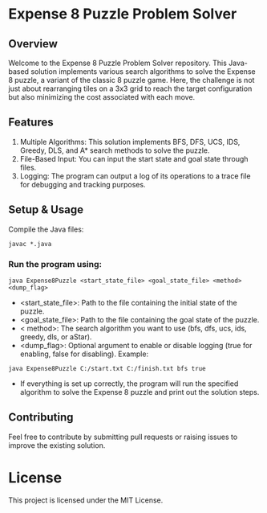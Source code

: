 # Expense 8 Puzzle Problem Solver
## Overview
Welcome to the Expense 8 Puzzle Problem Solver repository. This Java-based solution implements various search algorithms to solve the Expense 8 puzzle, a variant of the classic 8 puzzle game. Here, the challenge is not just about rearranging tiles on a 3x3 grid to reach the target configuration but also minimizing the cost associated with each move.

## Features
1. Multiple Algorithms: This solution implements BFS, DFS, UCS, IDS, Greedy, DLS, and A* search methods to solve the puzzle.
2. File-Based Input: You can input the start state and goal state through files.
2. Logging: The program can output a log of its operations to a trace file for debugging and tracking purposes.
## Setup & Usage
Compile the Java files:

```javac *.java```
### Run the program using:

```java Expense8Puzzle <start_state_file> <goal_state_file> <method> <dump_flag>```
- <start_state_file>: Path to the file containing the initial state of the puzzle.
- <goal_state_file>: Path to the file containing the goal state of the puzzle.
- < method>: The search algorithm you want to use (bfs, dfs, ucs, ids, greedy, dls, or aStar).
- <dump_flag>: Optional argument to enable or disable logging (true for enabling, false for disabling).
Example:

```java Expense8Puzzle C:/start.txt C:/finish.txt bfs true```
- If everything is set up correctly, the program will run the specified algorithm to solve the Expense 8 puzzle and print out the solution steps.

## Contributing
Feel free to contribute by submitting pull requests or raising issues to improve the existing solution.

# License
This project is licensed under the MIT License.